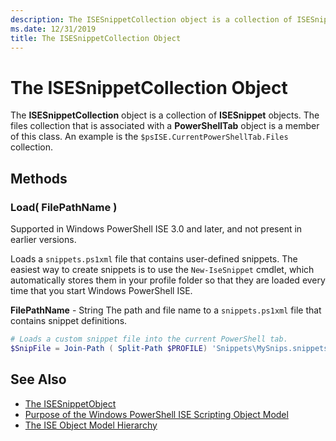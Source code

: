 ```yaml
---
description: The ISESnippetCollection object is a collection of ISESnippet objects. The files collection that is associated with a PowerShellTab object is a member of this class.
ms.date: 12/31/2019
title: The ISESnippetCollection Object
---
```


# The ISESnippetCollection Object

The **ISESnippetCollection** object is a collection of **ISESnippet** objects. The files collection
that is associated with a **PowerShellTab** object is a member of this class. An example is the
`$psISE.CurrentPowerShellTab.Files` collection.

## Methods

### Load\( FilePathName \)

Supported in Windows PowerShell ISE 3.0 and later, and not present in earlier versions.

Loads a `snippets.ps1xml` file that contains user-defined snippets. The easiest way to create
snippets is to use the `New-IseSnippet` cmdlet, which automatically stores them in your profile folder
so that they are loaded every time that you start Windows PowerShell ISE.

**FilePathName** - String
The path and file name to a `snippets.ps1xml` file that contains snippet definitions.

```powershell
# Loads a custom snippet file into the current PowerShell tab.
$SnipFile = Join-Path ( Split-Path $PROFILE) 'Snippets\MySnips.snippets.ps1xml' $psISE.CurrentPowerShellTab.Snippets.Add($SnipPath)
```

## See Also

- [The ISESnippetObject](The-ISESnippetObject.md)
- [Purpose of the Windows PowerShell ISE Scripting Object Model](Purpose-of-the-Windows-PowerShell-ISE-Scripting-Object-Model.md)
- [The ISE Object Model Hierarchy](The-ISE-Object-Model-Hierarchy.md)
